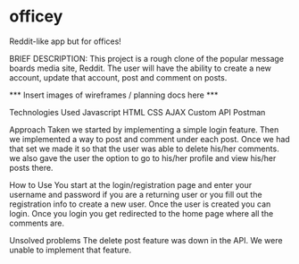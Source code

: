 # officey
Reddit-like app but for offices!

BRIEF DESCRIPTION:
This project is a rough clone of the popular message boards media site, Reddit. The user will have the ability to create a new account, update that account, post and comment on posts.

*** Insert images of wireframes / planning docs here ***


Technologies Used
Javascript
HTML
CSS
AJAX
Custom API
Postman


Approach Taken
we started by implementing a simple login feature. Then we implemented a way to post and comment under each post. Once we had that set we made it so that the user was able to delete his/her comments. we also gave the user the option to go to his/her profile and view his/her posts there.


How to Use
You start at the login/registration page and enter your username and password if you are a returning user or you fill out the registration info to create a new user. Once the user is created you can login. Once you login you get redirected to the home page where all the comments are.


Unsolved problems
The delete post feature was down in the API. We were unable to implement that feature.
